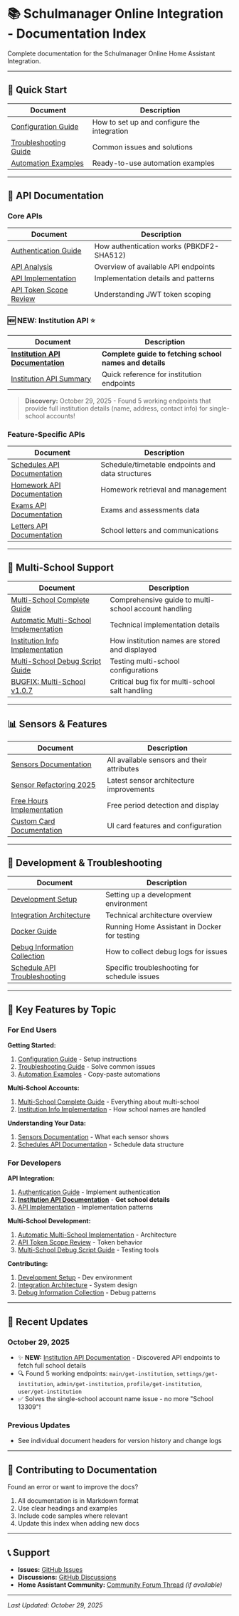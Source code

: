 # 📚 Schulmanager Online Integration - Documentation Index

Complete documentation for the Schulmanager Online Home Assistant Integration.

---

## 🚀 Quick Start

| Document | Description |
|----------|-------------|
| [Configuration Guide](Configuration_Guide.md) | How to set up and configure the integration |
| [Troubleshooting Guide](Troubleshooting_Guide.md) | Common issues and solutions |
| [Automation Examples](Automation_Examples.md) | Ready-to-use automation examples |

---

## 🔑 API Documentation

### Core APIs

| Document | Description |
|----------|-------------|
| [Authentication Guide](Authentication_Guide.md) | How authentication works (PBKDF2-SHA512) |
| [API Analysis](API_Analysis.md) | Overview of available API endpoints |
| [API Implementation](API_Implementation.md) | Implementation details and patterns |
| [API Token Scope Review](API_Token_Scope_Review.md) | Understanding JWT token scoping |

### **🆕 NEW: Institution API** ⭐

| Document | Description |
|----------|-------------|
| [**Institution API Documentation**](Institution_API_Documentation.md) | **Complete guide to fetching school names and details** |
| [Institution API Summary](INSTITUTION_API_SUMMARY.md) | Quick reference for institution endpoints |

> **Discovery:** October 29, 2025 - Found 5 working endpoints that provide full institution details (name, address, contact info) for single-school accounts!

### Feature-Specific APIs

| Document | Description |
|----------|-------------|
| [Schedules API Documentation](Schedules_API_Documentation.md) | Schedule/timetable endpoints and data structures |
| [Homework API Documentation](Homework_API_Documentation.md) | Homework retrieval and management |
| [Exams API Documentation](Exams_API_Documentation.md) | Exams and assessments data |
| [Letters API Documentation](Letters_API_Documentation.md) | School letters and communications |

---

## 🏫 Multi-School Support

| Document | Description |
|----------|-------------|
| [Multi-School Complete Guide](Multi_School_Complete_Guide.md) | Comprehensive guide to multi-school account handling |
| [Automatic Multi-School Implementation](Automatic_Multi_School_Implementation.md) | Technical implementation details |
| [Institution Info Implementation](Institution_Info_Implementation.md) | How institution names are stored and displayed |
| [Multi-School Debug Script Guide](Multi_School_Debug_Script_Guide.md) | Testing multi-school configurations |
| [BUGFIX: Multi-School v1.0.7](BUGFIX_Multi_School_v1.0.7.md) | Critical bug fix for multi-school salt handling |

---

## 📊 Sensors & Features

| Document | Description |
|----------|-------------|
| [Sensors Documentation](Sensors_Documentation.md) | All available sensors and their attributes |
| [Sensor Refactoring 2025](Sensor_Refactoring_2025.md) | Latest sensor architecture improvements |
| [Free Hours Implementation](free-hours-implementation.md) | Free period detection and display |
| [Custom Card Documentation](Custom_Card_Documentation.md) | UI card features and configuration |

---

## 🔧 Development & Troubleshooting

| Document | Description |
|----------|-------------|
| [Development Setup](Development_Setup.md) | Setting up a development environment |
| [Integration Architecture](Integration_Architecture.md) | Technical architecture overview |
| [Docker Guide](Docker_Guide.md) | Running Home Assistant in Docker for testing |
| [Debug Information Collection](Debug_Information_Collection.md) | How to collect debug logs for issues |
| [Schedule API Troubleshooting](Schedule_API_Troubleshooting.md) | Specific troubleshooting for schedule issues |

---

## 🎯 Key Features by Topic

### For End Users

**Getting Started:**
1. [Configuration Guide](Configuration_Guide.md) - Setup instructions
2. [Troubleshooting Guide](Troubleshooting_Guide.md) - Solve common issues
3. [Automation Examples](Automation_Examples.md) - Copy-paste automations

**Multi-School Accounts:**
1. [Multi-School Complete Guide](Multi_School_Complete_Guide.md) - Everything about multi-school
2. [Institution Info Implementation](Institution_Info_Implementation.md) - How school names are handled

**Understanding Your Data:**
1. [Sensors Documentation](Sensors_Documentation.md) - What each sensor shows
2. [Schedules API Documentation](Schedules_API_Documentation.md) - Schedule data structure

### For Developers

**API Integration:**
1. [Authentication Guide](Authentication_Guide.md) - Implement authentication
2. [**Institution API Documentation**](Institution_API_Documentation.md) - **Get school details**
3. [API Implementation](API_Implementation.md) - Implementation patterns

**Multi-School Development:**
1. [Automatic Multi-School Implementation](Automatic_Multi_School_Implementation.md) - Architecture
2. [API Token Scope Review](API_Token_Scope_Review.md) - Token behavior
3. [Multi-School Debug Script Guide](Multi_School_Debug_Script_Guide.md) - Testing tools

**Contributing:**
1. [Development Setup](Development_Setup.md) - Dev environment
2. [Integration Architecture](Integration_Architecture.md) - System design
3. [Debug Information Collection](Debug_Information_Collection.md) - Debug patterns

---

## 📝 Recent Updates

### October 29, 2025
- ✨ **NEW:** [Institution API Documentation](Institution_API_Documentation.md) - Discovered API endpoints to fetch full school details
- 🔍 Found 5 working endpoints: `main/get-institution`, `settings/get-institution`, `admin/get-institution`, `profile/get-institution`, `user/get-institution`
- ✅ Solves the single-school account name issue - no more "School 13309"!

### Previous Updates
- See individual document headers for version history and change logs

---

## 🤝 Contributing to Documentation

Found an error or want to improve the docs?

1. All documentation is in Markdown format
2. Use clear headings and examples
3. Include code samples where relevant
4. Update this index when adding new docs

---

## 📞 Support

- **Issues:** [GitHub Issues](https://github.com/rwunsch/schulmanager-online-hass/issues)
- **Discussions:** [GitHub Discussions](https://github.com/rwunsch/schulmanager-online-hass/discussions)
- **Home Assistant Community:** [Community Forum Thread](https://community.home-assistant.io/) *(if available)*

---

*Last Updated: October 29, 2025*


